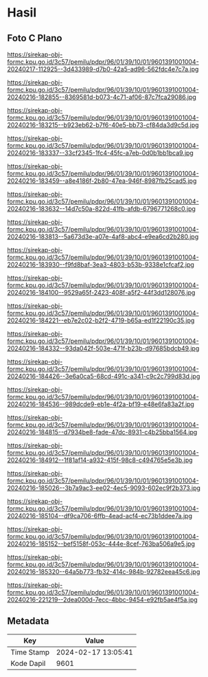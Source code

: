 # Hasil

## Foto C Plano

https://sirekap-obj-formc.kpu.go.id/3c57/pemilu/pdpr/96/01/39/10/01/9601391001004-20240217-112925--3d433989-d7b0-42a5-ad96-562fdc4e7c7a.jpg

https://sirekap-obj-formc.kpu.go.id/3c57/pemilu/pdpr/96/01/39/10/01/9601391001004-20240216-182855--8369581d-b073-4c71-af06-87c7fca29086.jpg

https://sirekap-obj-formc.kpu.go.id/3c57/pemilu/pdpr/96/01/39/10/01/9601391001004-20240216-183215--b923eb62-b7f6-40e5-bb73-cf84da3d9c5d.jpg

https://sirekap-obj-formc.kpu.go.id/3c57/pemilu/pdpr/96/01/39/10/01/9601391001004-20240216-183337--33cf2345-1fc4-45fc-a7eb-0d0b1bb1bca9.jpg

https://sirekap-obj-formc.kpu.go.id/3c57/pemilu/pdpr/96/01/39/10/01/9601391001004-20240216-183459--a8e4186f-2b80-47ea-946f-8987fb25cad5.jpg

https://sirekap-obj-formc.kpu.go.id/3c57/pemilu/pdpr/96/01/39/10/01/9601391001004-20240216-183632--14d7c50a-822d-41fb-afdb-6796771268c0.jpg

https://sirekap-obj-formc.kpu.go.id/3c57/pemilu/pdpr/96/01/39/10/01/9601391001004-20240216-183813--5a673d3e-a07e-4af8-abc4-e9ea6cd2b280.jpg

https://sirekap-obj-formc.kpu.go.id/3c57/pemilu/pdpr/96/01/39/10/01/9601391001004-20240216-183930--f9fd8baf-3ea3-4803-b53b-9338e1cfcaf2.jpg

https://sirekap-obj-formc.kpu.go.id/3c57/pemilu/pdpr/96/01/39/10/01/9601391001004-20240216-184100--9529a65f-2423-408f-a5f2-44f3dd128076.jpg

https://sirekap-obj-formc.kpu.go.id/3c57/pemilu/pdpr/96/01/39/10/01/9601391001004-20240216-184221--eb7e2c02-b2f2-4719-b65a-ed1f22190c35.jpg

https://sirekap-obj-formc.kpu.go.id/3c57/pemilu/pdpr/96/01/39/10/01/9601391001004-20240216-184332--93da042f-503e-471f-b23b-d97685bdcb49.jpg

https://sirekap-obj-formc.kpu.go.id/3c57/pemilu/pdpr/96/01/39/10/01/9601391001004-20240216-184426--3e6a0ca5-68cd-491c-a341-c9c2c799d83d.jpg

https://sirekap-obj-formc.kpu.go.id/3c57/pemilu/pdpr/96/01/39/10/01/9601391001004-20240216-184536--989dcde9-eb1e-4f2a-bf19-e48e6fa83a2f.jpg

https://sirekap-obj-formc.kpu.go.id/3c57/pemilu/pdpr/96/01/39/10/01/9601391001004-20240216-184815--d7934be8-fade-47dc-8931-c4b25bba1564.jpg

https://sirekap-obj-formc.kpu.go.id/3c57/pemilu/pdpr/96/01/39/10/01/9601391001004-20240216-184912--1f81af14-a932-415f-98c8-c494765e5e3b.jpg

https://sirekap-obj-formc.kpu.go.id/3c57/pemilu/pdpr/96/01/39/10/01/9601391001004-20240216-185026--3b7a9ac3-ee02-4ec5-9093-602ec9f2b373.jpg

https://sirekap-obj-formc.kpu.go.id/3c57/pemilu/pdpr/96/01/39/10/01/9601391001004-20240216-185104--df9ca706-6ffb-4ead-acf4-ec73b1ddee7a.jpg

https://sirekap-obj-formc.kpu.go.id/3c57/pemilu/pdpr/96/01/39/10/01/9601391001004-20240216-185152--bef5158f-053c-444e-8cef-763ba506a9e5.jpg

https://sirekap-obj-formc.kpu.go.id/3c57/pemilu/pdpr/96/01/39/10/01/9601391001004-20240216-185320--64a5b773-fb32-414c-984b-92782eea45c6.jpg

https://sirekap-obj-formc.kpu.go.id/3c57/pemilu/pdpr/96/01/39/10/01/9601391001004-20240216-221219--2dea000d-7ecc-4bbc-9454-e92fb5ae4f5a.jpg


## Metadata

| Key        | Value               |
| ---------- | ------------------- |
| Time Stamp | 2024-02-17 13:05:41 |
| Kode Dapil | 9601                |



